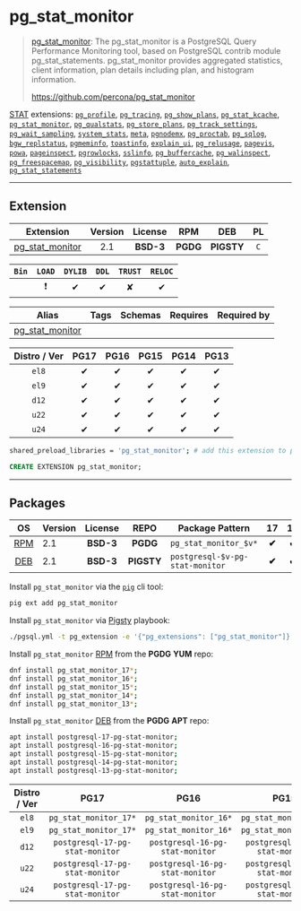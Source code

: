 # pg_stat_monitor


> [pg_stat_monitor](https://github.com/percona/pg_stat_monitor): The pg_stat_monitor is a PostgreSQL Query Performance Monitoring tool, based on PostgreSQL contrib module pg_stat_statements. pg_stat_monitor provides aggregated statistics, client information, plan details including plan, and histogram information.
>
> https://github.com/percona/pg_stat_monitor





[STAT](/stat) extensions: [`pg_profile`](/pg_profile), [`pg_tracing`](/pg_tracing), [`pg_show_plans`](/pg_show_plans), [`pg_stat_kcache`](/pg_stat_kcache), [`pg_stat_monitor`](/pg_stat_monitor), [`pg_qualstats`](/pg_qualstats), [`pg_store_plans`](/pg_store_plans), [`pg_track_settings`](/pg_track_settings), [`pg_wait_sampling`](/pg_wait_sampling), [`system_stats`](/system_stats), [`meta`](/meta), [`pgnodemx`](/pgnodemx), [`pg_proctab`](/pg_proctab), [`pg_sqlog`](/pg_sqlog), [`bgw_replstatus`](/bgw_replstatus), [`pgmeminfo`](/pgmeminfo), [`toastinfo`](/toastinfo), [`explain_ui`](/explain_ui), [`pg_relusage`](/pg_relusage), [`pagevis`](/pagevis), [`powa`](/powa), [`pageinspect`](/pageinspect), [`pgrowlocks`](/pgrowlocks), [`sslinfo`](/sslinfo), [`pg_buffercache`](/pg_buffercache), [`pg_walinspect`](/pg_walinspect), [`pg_freespacemap`](/pg_freespacemap), [`pg_visibility`](/pg_visibility), [`pgstattuple`](/pgstattuple), [`auto_explain`](/auto_explain), [`pg_stat_statements`](/pg_stat_statements)


-------
## Extension


| Extension | Version | License | RPM | DEB | PL |
|-----------|:-------:|:-------:|:---:|:---:|:--:|
| [pg_stat_monitor](https://github.com/percona/pg_stat_monitor) | 2.1 | **<span class="tcblue">BSD-3</span>** | **<span class="tccyan">PGDG</span>** | **<span class="tcwarn">PIGSTY</span>** | `C` |



| `Bin` | `LOAD` | `DYLIB` | `DDL` | `TRUST` | `RELOC` |
|:-----:|:------:|:-------:|:-----:|:-------:|:-------:|
|  | <span class="tcred">❗</span> | <span class="tcblue">✔</span> | <span class="tcblue">✔</span> | <span class="tcwarn">✘</span> | <span class="tcblue">✔</span> |



| Alias | Tags | Schemas | Requires | Required by |
|-------|------|---------|----------|-------------|
| [pg_stat_monitor](/pg_stat_monitor) |  |  |  |  |



| Distro / Ver | PG17 | PG16 | PG15 | PG14 | PG13 |
|:------------:|:----:|:----:|:----:|:----:|:----:|
| `el8` | <span class="tcblue">✔</span> | <span class="tcblue">✔</span> | <span class="tcblue">✔</span> | <span class="tcblue">✔</span> | <span class="tcblue">✔</span> |
| `el9` | <span class="tcblue">✔</span> | <span class="tcblue">✔</span> | <span class="tcblue">✔</span> | <span class="tcblue">✔</span> | <span class="tcblue">✔</span> |
| `d12` | <span class="tcblue">✔</span> | <span class="tcblue">✔</span> | <span class="tcblue">✔</span> | <span class="tcblue">✔</span> | <span class="tcblue">✔</span> |
| `u22` | <span class="tcblue">✔</span> | <span class="tcblue">✔</span> | <span class="tcblue">✔</span> | <span class="tcblue">✔</span> | <span class="tcblue">✔</span> |
| `u24` | <span class="tcblue">✔</span> | <span class="tcblue">✔</span> | <span class="tcblue">✔</span> | <span class="tcblue">✔</span> | <span class="tcblue">✔</span> |



```bash
shared_preload_libraries = 'pg_stat_monitor'; # add this extension to postgresql.conf
```



```sql
CREATE EXTENSION pg_stat_monitor;
```

-----------


## Packages


| OS | Version | License | REPO | Package Pattern | 17 | 16 | 15 | 14 | 13 | Dependency |
|:--:|---------|:-------:|:----:|-----------------|:--:|:--:|:--:|:--:|:--:|------------|
| [RPM](/rpm) | 2.1 | **<span class="tcblue">BSD-3</span>** | **<span class="tccyan">PGDG</span>** | `pg_stat_monitor_$v*` | **<span class="tccyan">✔</span>** | **<span class="tccyan">✔</span>** | **<span class="tccyan">✔</span>** | **<span class="tccyan">✔</span>** | **<span class="tccyan">✔</span>** |  |
| [DEB](/deb) | 2.1 | **<span class="tcblue">BSD-3</span>** | **<span class="tcwarn">PIGSTY</span>** | `postgresql-$v-pg-stat-monitor` | **<span class="tccyan">✔</span>** | **<span class="tccyan">✔</span>** | **<span class="tccyan">✔</span>** | **<span class="tccyan">✔</span>** | **<span class="tccyan">✔</span>** |  |



Install `pg_stat_monitor` via the [`pig`](https://github.com/pgsty/pig) cli tool:

```bash
pig ext add pg_stat_monitor
```


Install `pg_stat_monitor` via [Pigsty](https://pigsty.io/docs/pgext/usage/install/) playbook:

```bash
./pgsql.yml -t pg_extension -e '{"pg_extensions": ["pg_stat_monitor"]}'
```


Install `pg_stat_monitor` [RPM](/rpm) from the **<span class="tccyan">PGDG</span>** **YUM** repo:

```bash
dnf install pg_stat_monitor_17*;
dnf install pg_stat_monitor_16*;
dnf install pg_stat_monitor_15*;
dnf install pg_stat_monitor_14*;
dnf install pg_stat_monitor_13*;
```


Install `pg_stat_monitor` [DEB](/deb) from the **<span class="tccyan">PGDG</span>** **APT** repo:

```bash
apt install postgresql-17-pg-stat-monitor;
apt install postgresql-16-pg-stat-monitor;
apt install postgresql-15-pg-stat-monitor;
apt install postgresql-14-pg-stat-monitor;
apt install postgresql-13-pg-stat-monitor;
```




| Distro / Ver | PG17 | PG16 | PG15 | PG14 | PG13 |
|:------------:|:----:|:----:|:----:|:----:|:----:|
| `el8` | `pg_stat_monitor_17*` | `pg_stat_monitor_16*` | `pg_stat_monitor_15*` | `pg_stat_monitor_14*` | `pg_stat_monitor_13*` |
| `el9` | `pg_stat_monitor_17*` | `pg_stat_monitor_16*` | `pg_stat_monitor_15*` | `pg_stat_monitor_14*` | `pg_stat_monitor_13*` |
| `d12` | `postgresql-17-pg-stat-monitor` | `postgresql-16-pg-stat-monitor` | `postgresql-15-pg-stat-monitor` | `postgresql-14-pg-stat-monitor` | `postgresql-13-pg-stat-monitor` |
| `u22` | `postgresql-17-pg-stat-monitor` | `postgresql-16-pg-stat-monitor` | `postgresql-15-pg-stat-monitor` | `postgresql-14-pg-stat-monitor` | `postgresql-13-pg-stat-monitor` |
| `u24` | `postgresql-17-pg-stat-monitor` | `postgresql-16-pg-stat-monitor` | `postgresql-15-pg-stat-monitor` | `postgresql-14-pg-stat-monitor` | `postgresql-13-pg-stat-monitor` |





